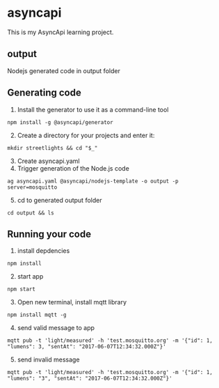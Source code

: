 # asyncapi
This is my AsyncApi learning project.

## output
Nodejs generated code in output folder

## Generating code

1. Install the generator to use it as a command-line tool
```
npm install -g @asyncapi/generator
```
2. Create a directory for your projects and enter it:
```
mkdir streetlights && cd "$_"
```
3. Create asyncapi.yaml
4. Trigger generation of the Node.js code
```
ag asyncapi.yaml @asyncapi/nodejs-template -o output -p server=mosquitto
```
5. cd to generated output folder
```
cd output && ls
```

## Running your code
1. install depdencies 
```
npm install
```
2. start app
```
npm start
```
3.  Open new terminal, install mqtt library
```
npm install mqtt -g
```
4.  send valid message to app
```
mqtt pub -t 'light/measured' -h 'test.mosquitto.org' -m '{"id": 1, "lumens": 3, "sentAt": "2017-06-07T12:34:32.000Z"}'
```
5. send invalid message
```
mqtt pub -t 'light/measured' -h 'test.mosquitto.org' -m '{"id": 1, "lumens": "3", "sentAt": "2017-06-07T12:34:32.000Z"}'
```

